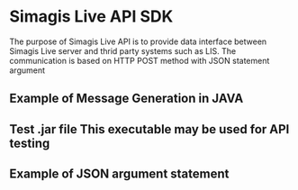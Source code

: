 Simagis Live API SDK 
=========================

The purpose of Simagis Live API is to provide data interface between Simagis Live server and thrid party systems such as LIS.
The communication is based on HTTP POST method with JSON statement argument

Example of Message Generation in JAVA
---------
Test .jar file
This executable may be used for API testing
-----------
Example of JSON argument statement
-----------
